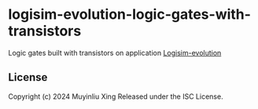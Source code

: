 # logisim-evolution-logic-gates-with-transistors

Logic gates built with transistors on application [Logisim-evolution](https://github.com/logisim-evolution/logisim-evolution)

## License

Copyright (c) 2024 Muyinliu Xing
Released under the ISC License.
